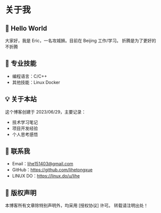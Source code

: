 # 关于我

## 👋 Hello World
大家好，我是 Eric，一名攻城狮。目前在 Beijing 工作/学习。
折腾是为了更好的不折腾

## 🚀 专业技能
- 编程语言：C/C++
- 其他技能：Linux Docker

## 💡 关于本站
这个博客创建于 2023/06/29，主要记录：
- 技术学习笔记
- 项目开发经验
- 个人思考感悟

## 📮 联系我
- Email：lihe151403@gmail.com
- GitHub：https://github.com/lihetongxue
- LINUX DO：https://linux.do/u/lihe

## 📝 版权声明
本博客所有文章除特别声明外，均采用 [授权协议] 许可。
转载请注明出处！
